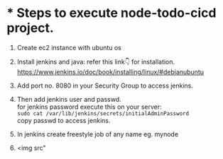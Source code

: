 # * Steps to execute node-todo-cicd project.

1. Create ec2 instance with ubuntu os<br>
2. Install jenkins and java: refer this link👇 for installation.<br>
   https://www.jenkins.io/doc/book/installing/linux/#debianubuntu

3. Add port no. 8080 in your Security Group to access jenkins.<br>
4. Then add jenkins user and passwd.<br>
   for jenkins password execute this on your server:<br>
   `sudo cat /var/lib/jenkins/secrets/initialAdminPassword`<br>
   copy passwd to access jenkins.<br>

5. In jenkins create freestyle job of any name eg. mynode<br>
6. <img src"

